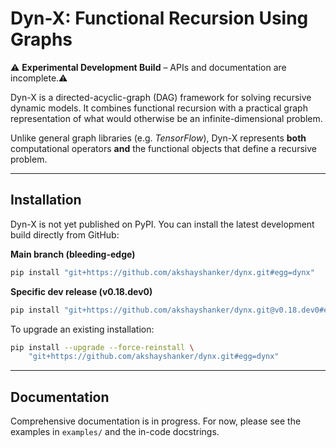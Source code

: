# Dyn-X: Functional Recursion Using Graphs

⚠️ **Experimental Development Build** – APIs and documentation are incomplete.⚠️ 

Dyn-X is a directed-acyclic-graph (DAG) framework for solving recursive
dynamic models. It combines functional recursion with a practical
graph representation of what would otherwise be an infinite-dimensional
problem.

Unlike general graph libraries (e.g. *TensorFlow*), Dyn-X represents **both**
computational operators **and** the functional objects that define a
recursive problem.

---

## Installation

Dyn-X is not yet published on PyPI. You can install the latest
development build directly from GitHub:

**Main branch (bleeding-edge)**

```bash
pip install "git+https://github.com/akshayshanker/dynx.git#egg=dynx"
```

**Specific dev release (v0.18.dev0)**

```bash
pip install "git+https://github.com/akshayshanker/dynx.git@v0.18.dev0#egg=dynx"
```

To upgrade an existing installation:

```bash
pip install --upgrade --force-reinstall \
    "git+https://github.com/akshayshanker/dynx.git#egg=dynx"
```

---

## Documentation

Comprehensive documentation is in progress. For now, please see the
examples in `examples/` and the in-code docstrings.


